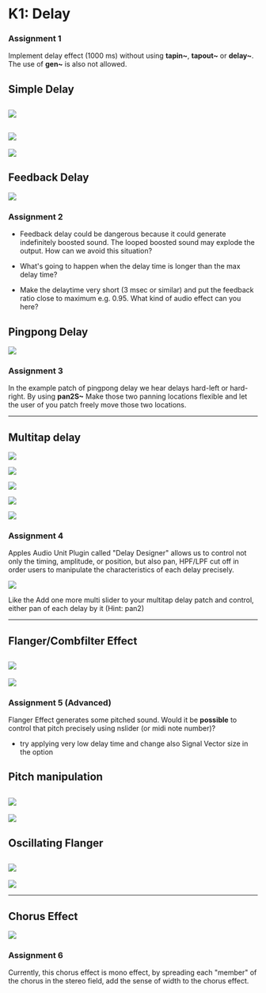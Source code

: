 # K1: Delay

### Assignment 1

Implement delay effect (1000 ms) without using **tapin~**, **tapout~** or **delay~**. The use of **gen~** is also not allowed.

## Simple Delay

![](K1/5-1.png)
---
![](K1/5-2.png)
---
![](K1/5-3.png)

## Feedback Delay

![](K1/5-4.png)

### Assignment 2

- Feedback delay could be dangerous because it could generate indefinitely boosted sound. The looped boosted sound may explode the output. How can we avoid this situation?

- What's going to happen when the delay time is longer than the max delay time?

- Make the delaytime very short (3 msec or similar) and put the feedback ratio close to maximum e.g. 0.95. What kind of audio effect can you here?

## Pingpong Delay

![](K1/5-5.png)

### Assignment 3
In the example patch of pingpong delay we hear delays hard-left or hard-right. By using **pan2S~** Make those two panning locations flexible and let the user of you patch freely move those two locations.

---

## Multitap delay
![](K1/5-6.png)

![](K1/5-7.png)

![](K1/5-8.png)


![](K1/5-9.png)


![](K1/5-10.png)

### Assignment 4

Apples Audio Unit Plugin called "Delay Designer" allows us to control not only the timing, amplitude, or position, but also pan, HPF/LPF cut off in order users to manipulate the characteristics of each delay precisely.

![](K1/dd.png)

Like the Add one more multi slider to your multitap delay patch and control, either pan of each delay by it (Hint: pan2)

---
## Flanger/Combfilter Effect
![](K1/5-11.png)
---
![](K1/5-12.png)

### Assignment 5 (Advanced)

Flanger Effect generates some pitched sound. Would it be **possible** to control that pitch precisely using nslider (or midi note number)?

- try applying very low delay time and change also Signal Vector size in the option


## Pitch manipulation

![](K1/5-13.png)
---
![](K1/5-14.png)

## Oscillating Flanger

![](K1/5-15.png)
---
![](K1/5-16.png)

---
## Chorus Effect
![](K1/5-17.png)

### Assignment 6

Currently, this chorus effect is mono effect, by spreading each "member" of the chorus in the stereo field, add the sense of width to the chorus effect.


